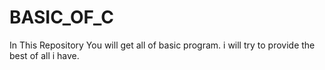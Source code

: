 # BASIC_OF_C
In This Repository You will get all of basic program. i will try to provide the best of all i have.

